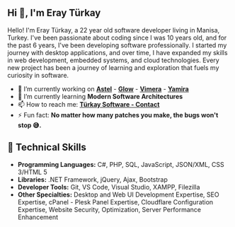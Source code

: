 ## Hi 👋, I'm Eray Türkay

Hello! I'm Eray Türkay, a 22 year old software developer living in Manisa, Turkey. I've been passionate about coding since I was 10 years old, and for the past 6 years, I've been developing software professionally. I started my journey with desktop applications, and over time, I have expanded my skills in web development, embedded systems, and cloud technologies. Every new project has been a journey of learning and exploration that fuels my curiosity in software.

- 🔭 I’m currently working on **[Astel](https://github.com/turkaysoftware/astel)** - **[Glow](https://github.com/turkaysoftware/glow)** - **[Vimera](https://github.com/turkaysoftware/vimera)** - **[Yamira](https://github.com/turkaysoftware/yamira)**
- 🌱 I’m currently learning **Modern Software Architectures**
- 📫 How to reach me: **[Türkay Software - Contact](https://www.turkaysoftware.com/contact)**
- ⚡ Fun fact: **No matter how many patches you make, the bugs won't stop 😅.**

## 🎯 Technical Skills

 - **Programming Languages:** C#, PHP, SQL, JavaScript, JSON/XML, CSS 3/HTML 5
 - **Libraries:** .NET Framework, jQuery, Ajax, Bootstrap
 - **Developer Tools:** Git, VS Code, Visual Studio, XAMPP, Filezilla
 - **Other Specialties:** Desktop and Web UI Development Expertise, SEO Expertise, cPanel - Plesk Panel Expertise, Cloudflare Configuration Expertise, Website Security, Optimization, Server Performance Enhancement
